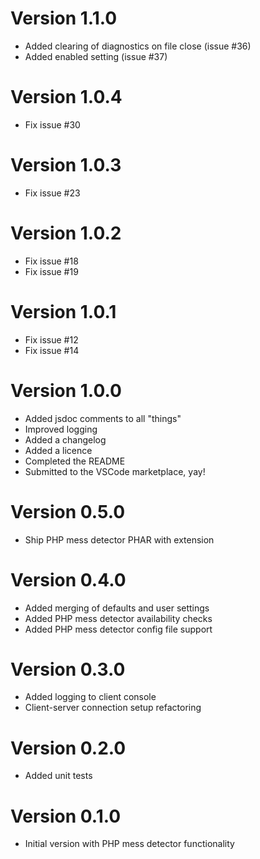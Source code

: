 # Version 1.1.0

* Added clearing of diagnostics on file close (issue #36)
* Added enabled setting (issue #37)

# Version 1.0.4

* Fix issue #30

# Version 1.0.3

* Fix issue #23

# Version 1.0.2

* Fix issue #18
* Fix issue #19

# Version 1.0.1

* Fix issue #12
* Fix issue #14

# Version 1.0.0

* Added jsdoc comments to all "things"
* Improved logging
* Added a changelog
* Added a licence
* Completed the README
* Submitted to the VSCode marketplace, yay!

# Version 0.5.0

* Ship PHP mess detector PHAR with extension

# Version 0.4.0

* Added merging of defaults and user settings
* Added PHP mess detector availability checks
* Added PHP mess detector config file support

# Version 0.3.0

* Added logging to client console
* Client-server connection setup refactoring

# Version 0.2.0

* Added unit tests

# Version 0.1.0

* Initial version with PHP mess detector functionality
